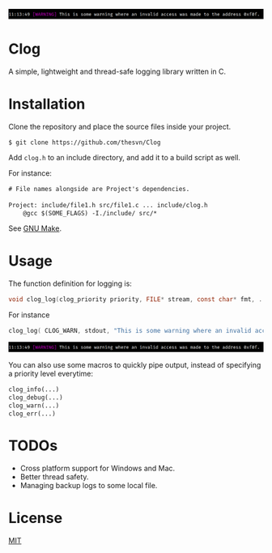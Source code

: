 ![sample warning](/screenshots/sample_usage_warning.png)

# Clog
A simple, lightweight and thread-safe logging library written in C.

# Installation
Clone the repository and place the source files inside your project.
```
$ git clone https://github.com/thesvn/Clog
```

Add `clog.h` to an include directory, and add it to a build script as well.

For instance:
```make
# File names alongside are Project's dependencies.

Project: include/file1.h src/file1.c ... include/clog.h
    @gcc $(SOME_FLAGS) -I./include/ src/*
```
See [GNU Make](https://www.gnu.org/software/make/).

# Usage
The function definition for logging is:
```c
void clog_log(clog_priority priority, FILE* stream, const char* fmt, ...)
```

For instance
```c
clog_log( CLOG_WARN, stdout, "This is some warning where an invalid access was made to the address %p", 0x0f0f );
```
![sample warning](/screenshots/sample_usage_warning.png)

You can also use some macros to quickly pipe output, instead of specifying a priority level everytime:
```
clog_info(...)
clog_debug(...)
clog_warn(...)
clog_err(...)
```

# TODOs
- Cross platform support for Windows and Mac.
- Better thread safety.
- Managing backup logs to some local file.

# License
[MIT](https://opensource.org/license/MIT)
